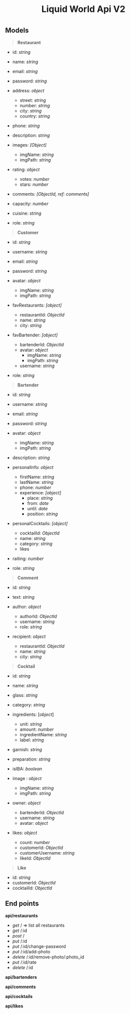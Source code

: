 
<h1 style="text-align: center">Liquid World Api V2 <h1> 



## Models

> __Restaurant__

- id: _string_

- name: _string_

- email: _string_

- password: _string_

- address: _object_
  - street: _string_
  - number: _string_
  - city: _string_
  - country: _string_
  
- phone: _string_

- description: _string_

- images: _[Object]_
  - imgName: _string_
  - imgPath: _string_
  
- rating: _object_

  - votes: _number_
  - stars: _number_

- comments: _[ObjectId, ref: comments]_

- capacity: _number_

- cuisine: _string_

- role: _string_

  

> __Customer__

- id: _string_

- username: _string_

- email: _string_

- password: _string_

- avatar: _object_
  - imgName: _string_
  - imgPath: _string_
  
- favRestaurants: _[object]_
  - restaurantId: _ObjectId_
  - name: _string_
  - city: _string_ 
  
- favBartender: _[object]_
  - bartenderId: _ObjectId_
  - avatar: _object_
    - imgName: _string_
    - imgPath: _string_
  - username: _string_
  
- role: _string_

  

> __Bartender__

- id: _string_

- username: _string_

- email: _string_

- password: _string_

- avatar: _object_
  - imgName: _string_
  - imgPath: _string_
  
- description: _string_

- personalInfo: _object_
  - firstName: _string_
  - lastName: _string_
  - phone: _number_
  - experience: _[object]_
    - place: _string_
    - from: _date_
    - until: _date_
    - position: _string_
  
- personalCocktails: _[object]_

  - cocktailId: _ObjectId_
  - name: _string_
  - category: _string_
  - likes

- raiting: _number_

- role: _string_

  

> __Comment__

- id: _string_

- text: _string_

- author: _object_
  - authorId: _ObjectId_
  - username:  _string_
  - role: _string_
  
- recipient: _object_

  - restaurantId: _ObjectId_
  - name: _string_
  - city: _string_

  

> __Cocktail__

- id: _string_

- name: _string_

- glass: _string_

- category: _string_

- ingredients: [_object_]

  - unit: _string_
  - amount: _number_
  - ingredientName: _string_
  - label: _string_

- garnish: _string_

- preparation: _string_

- isIBA: _boolean_

- image : _object_

  - imgName: _string_
  - imgPath: _string_

- owner: _object_

  - bartenderId: _ObjectId_
  - username: _string_
  - avatar: _object_

- likes: _object_

  - count: _number_
  - customerId: _ObjectId_
  - customerUsername: _string_
  - likeId: _ObjectId_
  
  

> __Like__

- id: _string_
- customerId: _ObjectId_
- cocktailId: _ObjectId_



## End points

__api/restaurants__
- _get_ / => list all restaurants
- _get_ /:id
- _post_ /
- _put_ /:id
- _put_ /:id/change-password
- _put_ /:id/add-photo
- _delete_ /:id/remove-photo/:photo_id
- _put_ /:id/rate
- _delete_ /:id

__api/bartenders__

__api/comments__

__api/cocktails__

__api/likes__




